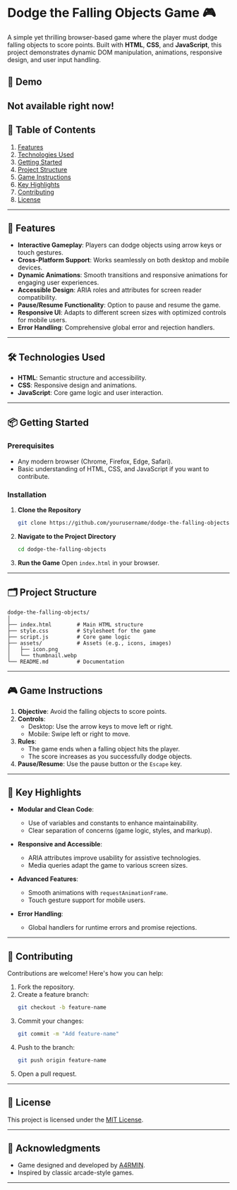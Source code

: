 
# Dodge the Falling Objects Game 🎮

A simple yet thrilling browser-based game where the player must dodge falling objects to score points. Built with **HTML**, **CSS**, and **JavaScript**, this project demonstrates dynamic DOM manipulation, animations, responsive design, and user input handling.

## 🚀 Demo

<!-- Check out the live version [here](https://yourgameurl.com) (Replace with actual deployed URL). -->
Not available right now! 
---

## 📖 Table of Contents

1. [Features](#features)
2. [Technologies Used](#technologies-used)
3. [Getting Started](#getting-started)
4. [Project Structure](#project-structure)
5. [Game Instructions](#game-instructions)
6. [Key Highlights](#key-highlights)
7. [Contributing](#contributing)
8. [License](#license)

---

## 🌟 Features

- **Interactive Gameplay**: Players can dodge objects using arrow keys or touch gestures.
- **Cross-Platform Support**: Works seamlessly on both desktop and mobile devices.
- **Dynamic Animations**: Smooth transitions and responsive animations for engaging user experiences.
- **Accessible Design**: ARIA roles and attributes for screen reader compatibility.
- **Pause/Resume Functionality**: Option to pause and resume the game.
- **Responsive UI**: Adapts to different screen sizes with optimized controls for mobile users.
- **Error Handling**: Comprehensive global error and rejection handlers.

---

## 🛠️ Technologies Used

- **HTML**: Semantic structure and accessibility.
- **CSS**: Responsive design and animations.
- **JavaScript**: Core game logic and user interaction.

---

## 📦 Getting Started

### Prerequisites

- Any modern browser (Chrome, Firefox, Edge, Safari).
- Basic understanding of HTML, CSS, and JavaScript if you want to contribute.

### Installation

1. **Clone the Repository**
   ```bash
   git clone https://github.com/yourusername/dodge-the-falling-objects.git
   ```

2. **Navigate to the Project Directory**
   ```bash
   cd dodge-the-falling-objects
   ```

3. **Run the Game**
   Open `index.html` in your browser.

---

## 🗂️ Project Structure

```
dodge-the-falling-objects/
│
├── index.html        # Main HTML structure
├── style.css         # Stylesheet for the game
├── script.js         # Core game logic
├── assets/           # Assets (e.g., icons, images)
│   ├── icon.png
│   └── thumbnail.webp
└── README.md         # Documentation
```

---

## 🎮 Game Instructions

1. **Objective**: Avoid the falling objects to score points.
2. **Controls**:
   - Desktop: Use the arrow keys to move left or right.
   - Mobile: Swipe left or right to move.
3. **Rules**:
   - The game ends when a falling object hits the player.
   - The score increases as you successfully dodge objects.
4. **Pause/Resume**: Use the pause button or the `Escape` key.

---

## 🔑 Key Highlights

- **Modular and Clean Code**:
  - Use of variables and constants to enhance maintainability.
  - Clear separation of concerns (game logic, styles, and markup).

- **Responsive and Accessible**:
  - ARIA attributes improve usability for assistive technologies.
  - Media queries adapt the game to various screen sizes.

- **Advanced Features**:
  - Smooth animations with `requestAnimationFrame`.
  - Touch gesture support for mobile users.

- **Error Handling**:
  - Global handlers for runtime errors and promise rejections.

---

## 🤝 Contributing

Contributions are welcome! Here's how you can help:

1. Fork the repository.
2. Create a feature branch:
   ```bash
   git checkout -b feature-name
   ```
3. Commit your changes:
   ```bash
   git commit -m "Add feature-name"
   ```
4. Push to the branch:
   ```bash
   git push origin feature-name
   ```
5. Open a pull request.

---

## 📄 License

This project is licensed under the [MIT License](LICENSE).

---

## 🙌 Acknowledgments

- Game designed and developed by [A4RMIN](https://github.com/A4rmin).
- Inspired by classic arcade-style games.

---
